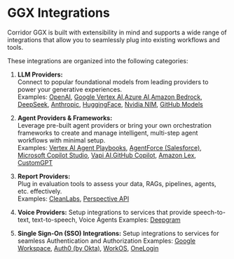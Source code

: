 # GGX Integrations

Corridor GGX is built with extensibility in mind and supports a wide range of integrations that allow you to seamlessly plug into existing workflows and tools.

These integrations are organized into the following categories:

1. **LLM Providers:**  
   Connect to popular foundational models from leading providers to power your generative experiences.  
   Examples: [OpenAI](https://openai.com/), [Google Vertex AI](https://cloud.google.com/vertex-ai),[Azure AI](https://azure.microsoft.com/),[Amazon Bedrock](https://aws.amazon.com/bedrock/), [DeepSeek](https://www.deepseek.com/), [Anthropic](https://www.anthropic.com/), [HuggingFace](https://huggingface.co/), [Nvidia NIM](https://www.nvidia.com/en-us/ai/), [GitHub Models](https://github.com/marketplace/models)


2. **Agent Providers & Frameworks:**  
   Leverage pre-built agent providers or bring your own orchestration frameworks to create and manage intelligent, multi-step agent workflows with minimal setup.  
   Examples: [Vertex AI Agent Playbooks](https://cloud.google.com/dialogflow/cx/docs/concept/playbook), [AgentForce (Salesforce)](https://www.salesforce.com/in/agentforce/), [Microsoft Copilot Studio](https://www.microsoft.com/en-us/microsoft-365-copilot/microsoft-copilot-studio), [Vapi AI](https://vapi.ai/),[GitHub Copilot](https://github.com/features/copilot), [Amazon Lex](https://aws.amazon.com/lex/), [CustomGPT](https://customgpt.ai/)


3. **Report Providers:**  
   Plug in evaluation tools to assess your data, RAGs, pipelines, agents, etc. effectively.  
   Examples: [CleanLabs](https://cleanlabs.ai/), [Perspective API](https://perspectiveapi.com/)

4. **Voice Providers:**
   Setup integrations to services that provide speech-to-text, text-to-speech, Voice Agents
   Examples: [Deepgram](https://deepgram.com/)

5. **Single Sign-On (SSO) Integrations:**
   Setup integrations to services for seamless Authentication and Authorization
   Examples: [Google Workspace](https://workspace.google.com/), [Auth0 (by Okta)](https://auth0.com/), [WorkOS](https://workos.com/), [OneLogin](https://www.onelogin.com/)
